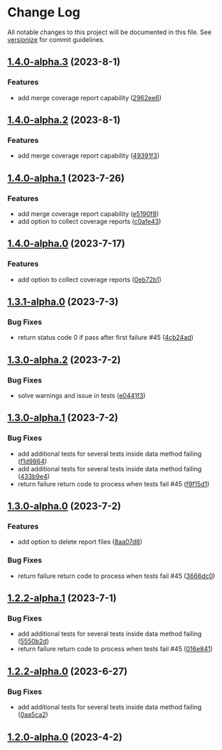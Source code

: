 # Change Log

All notable changes to this project will be documented in this file. See [versionize](https://github.com/versionize/versionize) for commit guidelines.

<a name="1.4.0-alpha.3"></a>
## [1.4.0-alpha.3](https://www.github.com/joaoopereira/dotnet-test-rerun/releases/tag/v1.4.0-alpha.3) (2023-8-1)

### Features

* add merge coverage report capability ([2962ee6](https://www.github.com/joaoopereira/dotnet-test-rerun/commit/2962ee6a25712c3e30edc37ef8475d330997f81c))

<a name="1.4.0-alpha.2"></a>
## [1.4.0-alpha.2](https://www.github.com/joaoopereira/dotnet-test-rerun/releases/tag/v1.4.0-alpha.2) (2023-8-1)

### Features

* add merge coverage report capability ([49391f3](https://www.github.com/joaoopereira/dotnet-test-rerun/commit/49391f3ea89882d2b92ed174d27c690944011c87))

<a name="1.4.0-alpha.1"></a>
## [1.4.0-alpha.1](https://www.github.com/joaoopereira/dotnet-test-rerun/releases/tag/v1.4.0-alpha.1) (2023-7-26)

### Features

* add merge coverage report capability ([e5190f8](https://www.github.com/joaoopereira/dotnet-test-rerun/commit/e5190f89ed098cde647e6cbe9320de4ca3b3a931))
* add option to collect coverage reports ([c0afe43](https://www.github.com/joaoopereira/dotnet-test-rerun/commit/c0afe43b58a04821f56ee06cd67b1dbe983184e7))

<a name="1.4.0-alpha.0"></a>
## [1.4.0-alpha.0](https://www.github.com/joaoopereira/dotnet-test-rerun/releases/tag/v1.4.0-alpha.0) (2023-7-17)

### Features

* add option to collect coverage reports ([0eb72b1](https://www.github.com/joaoopereira/dotnet-test-rerun/commit/0eb72b1c3318d13d5e6d79a7ec40d15d3e24104e))

<a name="1.3.1-alpha.0"></a>
## [1.3.1-alpha.0](https://www.github.com/joaoopereira/dotnet-test-rerun/releases/tag/v1.3.1-alpha.0) (2023-7-3)

### Bug Fixes

* return status code 0 if pass after first failure #45 ([4cb24ad](https://www.github.com/joaoopereira/dotnet-test-rerun/commit/4cb24ada8a212224f91a56c4b171489c22d377fa))

<a name="1.3.0-alpha.2"></a>
## [1.3.0-alpha.2](https://www.github.com/joaoopereira/dotnet-test-rerun/releases/tag/v1.3.0-alpha.2) (2023-7-2)

### Bug Fixes

* solve warnings and issue in tests ([e0441f3](https://www.github.com/joaoopereira/dotnet-test-rerun/commit/e0441f301cfc862dce7c32b84e12aef46dd0e65a))

<a name="1.3.0-alpha.1"></a>
## [1.3.0-alpha.1](https://www.github.com/joaoopereira/dotnet-test-rerun/releases/tag/v1.3.0-alpha.1) (2023-7-2)

### Bug Fixes

* add additional tests for several tests inside data method failing ([f1d9864](https://www.github.com/joaoopereira/dotnet-test-rerun/commit/f1d9864d15d429a4b7cb2ab6a3b70057508104ab))
* add additional tests for several tests inside data method failing ([433b9e4](https://www.github.com/joaoopereira/dotnet-test-rerun/commit/433b9e4f3bcaadd3a62d08e4c9bc76561533f206))
* return failure return code to process when tests fail #45 ([f9f15d1](https://www.github.com/joaoopereira/dotnet-test-rerun/commit/f9f15d1858a449a9a682fd03920bca6e5eca7a5b))

<a name="1.3.0-alpha.0"></a>
## [1.3.0-alpha.0](https://www.github.com/joaoopereira/dotnet-test-rerun/releases/tag/v1.3.0-alpha.0) (2023-7-2)

### Features

* add option to delete report files ([8aa07d8](https://www.github.com/joaoopereira/dotnet-test-rerun/commit/8aa07d882f2686bcd1ee00da8dc487041edaa4ad))

### Bug Fixes

* return failure return code to process when tests fail #45 ([3666dc0](https://www.github.com/joaoopereira/dotnet-test-rerun/commit/3666dc0a47a27cf681c8c5189cea7b5e720511e7))

<a name="1.2.2-alpha.1"></a>
## [1.2.2-alpha.1](https://www.github.com/joaoopereira/dotnet-test-rerun/releases/tag/v1.2.2-alpha.1) (2023-7-1)

### Bug Fixes

* add additional tests for several tests inside data method failing ([5550b2d](https://www.github.com/joaoopereira/dotnet-test-rerun/commit/5550b2d8885f7b1fcdeef08d2b25f7e9c2d9c193))
* return failure return code to process when tests fail #45 ([016e841](https://www.github.com/joaoopereira/dotnet-test-rerun/commit/016e841d3d32b9360fa4601da18617f42100fbfc))

<a name="1.2.2-alpha.0"></a>
## [1.2.2-alpha.0](https://www.github.com/joaoopereira/dotnet-test-rerun/releases/tag/v1.2.2-alpha.0) (2023-6-27)

### Bug Fixes

* add additional tests for several tests inside data method failing ([0aa5ca2](https://www.github.com/joaoopereira/dotnet-test-rerun/commit/0aa5ca2aafad864667bbf0012aa4dca80caee651))

<a name="1.2.0-alpha.0"></a>
## [1.2.0-alpha.0](https://www.github.com/joaoopereira/dotnet-test-rerun/releases/tag/v1.2.0-alpha.0) (2023-4-2)